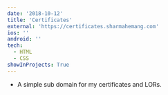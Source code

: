 ```yaml
---
date: '2018-10-12'
title: 'Certificates'
external: 'https://certificates.sharmahemang.com'
ios: ''
android: ''
tech:
  - HTML
  - CSS
showInProjects: True
---
```


- A simple sub domain for my certificates and LORs.